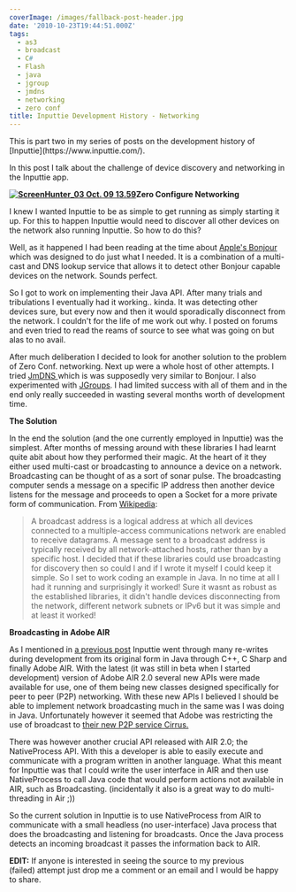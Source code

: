 ```yaml
---
coverImage: /images/fallback-post-header.jpg
date: '2010-10-23T19:44:51.000Z'
tags:
  - as3
  - broadcast
  - C#
  - Flash
  - java
  - jgroup
  - jmdns
  - networking
  - zero conf
title: Inputtie Development History - Networking
---
```


<!-- p.p1 {margin: 0.0px 0.0px 13.0px 0.0px; line-height: 19.0px; font: 13.0px Georgia} p.p2 {margin: 0.0px 0.0px 16.0px 0.0px; line-height: 19.0px; font: 20.0px Georgia} p.p3 {margin: 0.0px 0.0px 0.0px 0.0px; line-height: 19.0px; font: 13.0px Georgia; color: #0101ee; min-height: 15.0px} p.p4 {margin: 0.0px 0.0px 13.0px 0.0px; line-height: 19.0px; font: 13.0px Georgia; min-height: 15.0px} span.s1 {text-decoration: underline ; color: #0101ee} span.s2 {color: #0101ee} -->This is part two in my series of posts on the development history of [Inputtie](https://www.inputtie.com/).

In this post I talk about the challenge of device discovery and networking in the Inputtie app.

<!-- more -->

**[![](https://mikecann.co.uk/wp-content/uploads/2010/10/ScreenHunter_03-Oct.-09-13.59.jpg "ScreenHunter_03 Oct. 09 13.59")](https://mikecann.co.uk/wp-content/uploads/2010/10/ScreenHunter_03-Oct.-09-13.59.jpg)Zero Configure Networking**

I knew I wanted Inputtie to be as simple to get running as simply starting it up. For this to happen Inputtie would need to discover all other devices on the network also running Inputtie. So how to do this?

[](https://mikecann.co.uk/wp-content/uploads/2010/10/ScreenHunter_03-Oct.-09-13.59.jpg)

Well, as it happened I had been reading at the time about [Apple's Bonjour](https://www.apple.com/support/bonjour/) which was designed to do just what I needed. It is a combination of a multi-cast and DNS lookup service that allows it to detect other Bonjour capable devices on the network. Sounds perfect.

So I got to work on implementing their Java API. After many trials and tribulations I eventually had it working.. kinda. It was detecting other devices sure, but every now and then it would sporadically disconnect from the network. I couldn't for the life of me work out why. I posted on forums and even tried to read the reams of source to see what was going on but alas to no avail.

After much deliberation I decided to look for another solution to the problem of Zero Conf. networking. Next up were a whole host of other attempts. I tried [JmDNS ](https://jmdns.sourceforge.net/)which is was supposedly very similar to Bonjour. I also experimented with [JGroups](https://www.jgroups.org/). I had limited success with all of them and in the end only really succeeded in wasting several months worth of development time.

**The Solution**

In the end the solution (and the one currently employed in Inputtie) was the simplest. After months of messing around with these libraries I had learnt quite abit about how they performed their magic. At the heart of it they either used multi-cast or broadcasting to announce a device on a network. Broadcasting can be thought of as a sort of sonar pulse. The broadcasting computer sends a message on a specific IP address then another device listens for the message and proceeds to open a Socket for a more private form of communication. From [Wikipedia](https://en.wikipedia.org/wiki/Broadcast_address):

> A broadcast address is a logical address at which all devices connected to a multiple-access communications network are enabled to receive datagrams. A message sent to a broadcast address is typically received by all network-attached hosts, rather than by a specific host.
> I decided that if these libraries could use broadcasting for discovery then so could I and if I wrote it myself I could keep it simple. So I set to work coding an example in Java. In no time at all I had it running and surprisingly it worked! Sure it wasnt as robust as the established libraries, it didn't handle devices disconnecting from the network, different network subnets or IPv6 but it was simple and at least it worked!

**Broadcasting in Adobe AIR**

As I mentioned in [a previous post](https://mikecann.co.uk/inputtie/inputtie-history-the-beginning/) Inputtie went through many re-writes during development from its original form in Java through C++, C Sharp and finally Adobe AIR. With the latest (it was still in beta when I started development) version of Adobe AIR 2.0 several new APIs were made available for use, one of them being new classes designed specifically for peer to peer (P2P) networking. With these new APIs I believed I should be able to implement network broadcasting much in the same was I was doing in Java. Unfortunately however it seemed that Adobe was restricting the use of broadcast to [their new P2P service Cirrus.](https://labs.adobe.com/technologies/cirrus/)

There was however another crucial API released with AIR 2.0; the NativeProcess API. With this a developer is able to easily execute and communicate with a program written in another language. What this meant for Inputtie was that I could write the user interface in AIR and then use NativeProcess to call Java code that would perform actions not available in AIR, such as Broadcasting. (incidentally it also is a great way to do multi-threading in Air ;))

So the current solution in Inputtie is to use NativeProcess from AIR to communicate with a small headless (no user-interface) Java process that does the broadcasting and listening for broadcasts. Once the Java process detects an incoming broadcast it passes the information back to AIR.

**EDIT:** If anyone is interested in seeing the source to my previous (failed) attempt just drop me a comment or an email and I would be happy to share.
